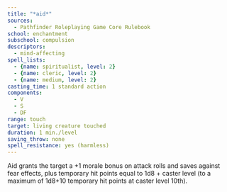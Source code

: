 ```yaml
---
title: "*aid*"
sources:
  - Pathfinder Roleplaying Game Core Rulebook
school: enchantment
subschool: compulsion
descriptors:
  - mind-affecting
spell_lists:
  - {name: spiritualist, level: 2}
  - {name: cleric, level: 2}
  - {name: medium, level: 2}
casting_time: 1 standard action
components:
  - V
  - S
  - DF
range: touch
target: living creature touched
duration: 1 min./level
saving_throw: none
spell_resistance: yes (harmless)
---
```


Aid grants the target a +1 morale bonus on attack rolls and saves against fear effects, plus temporary hit points equal to 1d8 + caster level (to a maximum of 1d8+10 temporary hit points at caster level 10th).

